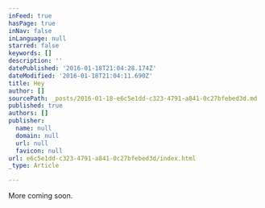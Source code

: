 ```yaml
---
inFeed: true
hasPage: true
inNav: false
inLanguage: null
starred: false
keywords: []
description: ''
datePublished: '2016-01-18T21:04:28.174Z'
dateModified: '2016-01-18T21:04:11.690Z'
title: Hey
author: []
sourcePath: _posts/2016-01-18-e6c5e1dd-c323-4791-a841-0c27bfebed3d.md
published: true
authors: []
publisher:
  name: null
  domain: null
  url: null
  favicon: null
url: e6c5e1dd-c323-4791-a841-0c27bfebed3d/index.html
_type: Article

---
```

More coming soon.